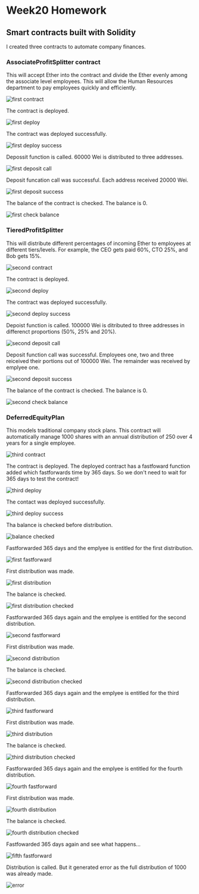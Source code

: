 # Week20 Homework

## Smart contracts built with Solidity
I created three contracts to automate company finances.


### AssociateProfitSplitter contract
This will accept Ether into the contract and divide the Ether evenly among the associate level employees. This will allow the Human Resources department to pay employees quickly and efficiently.

![first contract](/photos/first_code.png)

The contract is deployed.

![first deploy](photos/first_deploy.png)

The contract was deployed successfully.

![first deploy success](photos/first_deploy_success.png)

Depossit function is called.  60000 Wei is distributed to three addresses.

![first deposit call](photos/first_deposit.png)

Deposit funcation call was successful.  Each address received 20000 Wei.

![first deposit success](photos/first_deposit_success.png)

The balance of the contract is checked.  The balance is 0.

![first check balance](photos/first_balace.png)


### TieredProfitSplitter 
This will distribute different percentages of incoming Ether to employees at different tiers/levels. For example, the CEO gets paid 60%, CTO 25%, and Bob gets 15%.

![second contract](photos/second_code.png)

The contract is deployed.

![second deploy](photos/second_deploy.png)

The contract was deployed successfully.

![second deploy success](photos/second_deploy_success.png)

Depoist function is called.  100000 Wei is ditributed to three addresses in differenct proportions (50%, 25% and 20%).

![second deposit call](photos/second_deposit.png)

Deposit function call was successful. Employees one, two and three reiceived their portions out of 100000 Wei.  The remainder was received by emplyee one.

![second deposit success](photos/second_deposit_success.png)

The balance of the contract is checked. The balance is 0.

![second check balance](photos/second_balance.png)


### DeferredEquityPlan 
This models traditional company stock plans. This contract will automatically manage 1000 shares with an annual distribution of 250 over 4 years for a single employee.

![third contract](photos/third_code.png)

The contract is deployed.  The deployed contract has a fastfoward function added which fastforwards time by 365 days. So we don't need to wait for 365 days to test the contract!

![third deploy](photos/third_deploy.png)

The contact was deployed successfully.

![third deploy success](photos/third_deploy_success.png)

Tha balance is checked before distribution.

![balance checked](photos/third_distribution_0.png)

Fastforwarded 365 days and the emplyee is entitled for the first distribution.

![first fastforward](photos/third_ff_1.png)

First distribution was made.

![first distribution](photos/third_dist1_success.png)

The balance is checked.

![first distribution checked](photos/third_distribution_1.png)

Fastforwarded 365 days again and the emplyee is entitled for the second distribution.

![second fastforward](photos/third_ff_2.png)

First distribution was made.

![second distribution](photos/third_dist2_success.png)

The balance is checked.

![second distribution checked](photos/third_distribution_2.png)

Fastforwarded 365 days again and the emplyee is entitled for the third distribution.

![third fastforward](photos/third_ff_3.png)

First distribution was made.

![third distribution](photos/third_dist3_success.png)

The balance is checked.

![third distribution checked](photos/third_distribution_3.png)

Fastforwarded 365 days again and the emplyee is entitled for the fourth distribution.

![fourth fastforward](photos/third_ff_4.png)

First distribution was made.

![fourth distribution](photos/third_dist4_success.png)

The balance is checked.

![fourth distribution checked](photos/third_distribution_4.png)

Fastfowarded 365 days again and see what happens...

![fifth fastforward](photos/third_ff_5.png)

Distribution is called.  But it generated error as the full distribution of 1000 was already made.

![error](photos/error.png)
